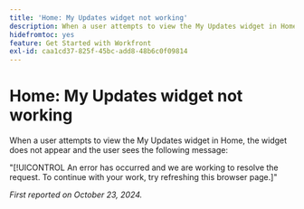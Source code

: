 ```yaml
---
title: 'Home: My Updates widget not working'
description: When a user attempts to view the My Updates widget in Home, the widget does not appear and the user sees a message.
hidefromtoc: yes
feature: Get Started with Workfront
exl-id: caa1cd37-825f-45bc-add8-48b6c0f09814
---
```

# Home: My Updates widget not working

When a user attempts to view the My Updates widget in Home, the widget does not appear and the user sees the following message:

"[!UICONTROL An error has occurred and we are working to resolve the request. To continue with your work, try refreshing this browser page.]"

_First reported on October 23, 2024._
